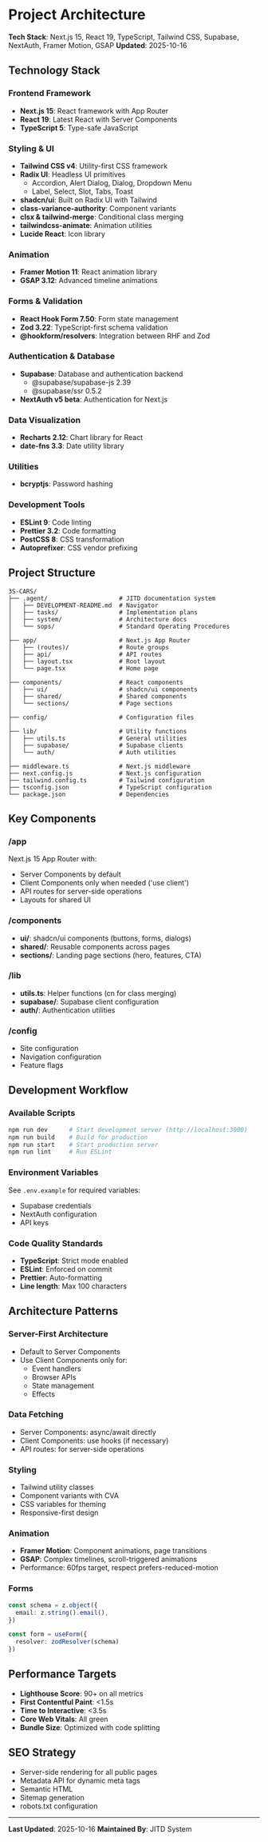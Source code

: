# Project Architecture

**Tech Stack**: Next.js 15, React 19, TypeScript, Tailwind CSS, Supabase, NextAuth, Framer Motion, GSAP
**Updated**: 2025-10-16

## Technology Stack

### Frontend Framework
- **Next.js 15**: React framework with App Router
- **React 19**: Latest React with Server Components
- **TypeScript 5**: Type-safe JavaScript

### Styling & UI
- **Tailwind CSS v4**: Utility-first CSS framework
- **Radix UI**: Headless UI primitives
  - Accordion, Alert Dialog, Dialog, Dropdown Menu
  - Label, Select, Slot, Tabs, Toast
- **shadcn/ui**: Built on Radix UI with Tailwind
- **class-variance-authority**: Component variants
- **clsx & tailwind-merge**: Conditional class merging
- **tailwindcss-animate**: Animation utilities
- **Lucide React**: Icon library

### Animation
- **Framer Motion 11**: React animation library
- **GSAP 3.12**: Advanced timeline animations

### Forms & Validation
- **React Hook Form 7.50**: Form state management
- **Zod 3.22**: TypeScript-first schema validation
- **@hookform/resolvers**: Integration between RHF and Zod

### Authentication & Database
- **Supabase**: Database and authentication backend
  - @supabase/supabase-js 2.39
  - @supabase/ssr 0.5.2
- **NextAuth v5 beta**: Authentication for Next.js

### Data Visualization
- **Recharts 2.12**: Chart library for React
- **date-fns 3.3**: Date utility library

### Utilities
- **bcryptjs**: Password hashing

### Development Tools
- **ESLint 9**: Code linting
- **Prettier 3.2**: Code formatting
- **PostCSS 8**: CSS transformation
- **Autoprefixer**: CSS vendor prefixing

## Project Structure

```
3S-CARS/
├── .agent/                    # JITD documentation system
│   ├── DEVELOPMENT-README.md  # Navigator
│   ├── tasks/                 # Implementation plans
│   ├── system/                # Architecture docs
│   └── sops/                  # Standard Operating Procedures
│
├── app/                       # Next.js App Router
│   ├── (routes)/              # Route groups
│   ├── api/                   # API routes
│   ├── layout.tsx             # Root layout
│   └── page.tsx               # Home page
│
├── components/                # React components
│   ├── ui/                    # shadcn/ui components
│   ├── shared/                # Shared components
│   └── sections/              # Page sections
│
├── config/                    # Configuration files
│
├── lib/                       # Utility functions
│   ├── utils.ts               # General utilities
│   ├── supabase/              # Supabase clients
│   └── auth/                  # Auth utilities
│
├── middleware.ts              # Next.js middleware
├── next.config.js             # Next.js configuration
├── tailwind.config.ts         # Tailwind configuration
├── tsconfig.json              # TypeScript configuration
└── package.json               # Dependencies
```

## Key Components

### /app
Next.js 15 App Router with:
- Server Components by default
- Client Components only when needed ('use client')
- API routes for server-side operations
- Layouts for shared UI

### /components
- **ui/**: shadcn/ui components (buttons, forms, dialogs)
- **shared/**: Reusable components across pages
- **sections/**: Landing page sections (hero, features, CTA)

### /lib
- **utils.ts**: Helper functions (cn for class merging)
- **supabase/**: Supabase client configuration
- **auth/**: Authentication utilities

### /config
- Site configuration
- Navigation configuration
- Feature flags

## Development Workflow

### Available Scripts
```bash
npm run dev      # Start development server (http://localhost:3000)
npm run build    # Build for production
npm run start    # Start production server
npm run lint     # Run ESLint
```

### Environment Variables
See `.env.example` for required variables:
- Supabase credentials
- NextAuth configuration
- API keys

### Code Quality Standards
- **TypeScript**: Strict mode enabled
- **ESLint**: Enforced on commit
- **Prettier**: Auto-formatting
- **Line length**: Max 100 characters

## Architecture Patterns

### Server-First Architecture
- Default to Server Components
- Use Client Components only for:
  - Event handlers
  - Browser APIs
  - State management
  - Effects

### Data Fetching
- Server Components: async/await directly
- Client Components: use hooks (if necessary)
- API routes: for server-side operations

### Styling
- Tailwind utility classes
- Component variants with CVA
- CSS variables for theming
- Responsive-first design

### Animation
- **Framer Motion**: Component animations, page transitions
- **GSAP**: Complex timelines, scroll-triggered animations
- Performance: 60fps target, respect prefers-reduced-motion

### Forms
```typescript
const schema = z.object({
  email: z.string().email(),
})

const form = useForm({
  resolver: zodResolver(schema)
})
```

## Performance Targets

- **Lighthouse Score**: 90+ on all metrics
- **First Contentful Paint**: <1.5s
- **Time to Interactive**: <3.5s
- **Core Web Vitals**: All green
- **Bundle Size**: Optimized with code splitting

## SEO Strategy

- Server-side rendering for all public pages
- Metadata API for dynamic meta tags
- Semantic HTML
- Sitemap generation
- robots.txt configuration

---

**Last Updated**: 2025-10-16
**Maintained By**: JITD System
